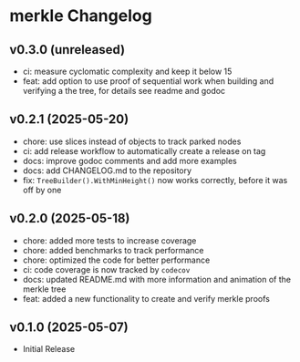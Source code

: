 # merkle Changelog

## v0.3.0 (unreleased)

* ci: measure cyclomatic complexity and keep it below 15
* feat: add option to use proof of sequential work when building and verifying a the tree, for details see readme and godoc

## v0.2.1 (2025-05-20)

* chore: use slices instead of objects to track parked nodes
* ci: add release workflow to automatically create a release on tag
* docs: improve godoc comments and add more examples
* docs: add CHANGELOG.md to the repository
* fix: `TreeBuilder().WithMinHeight()` now works correctly, before it was off by one

## v0.2.0 (2025-05-18)

* chore: added more tests to increase coverage
* chore: added benchmarks to track performance
* chore: optimized the code for better performance
* ci: code coverage is now tracked by `codecov`
* docs: updated README.md with more information and animation of the merkle tree
* feat: added a new functionality to create and verify merkle proofs

## v0.1.0 (2025-05-07)

* Initial Release
